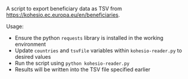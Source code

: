 A script to export beneficiary data as TSV from https://kohesio.ec.europa.eu/en/beneficiaries.

Usage:
- Ensure the python `requests` library is installed in the working environment
- Update `countries` and `tsvFile` variables within `kohesio-reader.py` to desired values
- Run the script using `python kohesio-reader.py`
- Results will be written into the TSV file specified earlier
